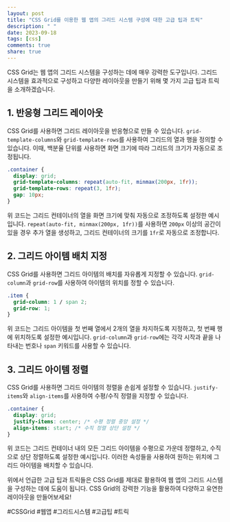 ```yaml
---
layout: post
title: "CSS Grid를 이용한 웹 앱의 그리드 시스템 구성에 대한 고급 팁과 트릭"
description: " "
date: 2023-09-18
tags: [css]
comments: true
share: true
---
```


CSS Grid는 웹 앱의 그리드 시스템을 구성하는 데에 매우 강력한 도구입니다. 그리드 시스템을 효과적으로 구성하고 다양한 레이아웃을 만들기 위해 몇 가지 고급 팁과 트릭을 소개하겠습니다.

## 1. 반응형 그리드 레이아웃

CSS Grid를 사용하면 그리드 레이아웃을 반응형으로 만들 수 있습니다. `grid-template-columns`와 `grid-template-rows`를 사용하여 그리드의 열과 행을 정의할 수 있습니다. 이때, 백분율 단위를 사용하면 화면 크기에 따라 그리드의 크기가 자동으로 조정됩니다.

```css
.container {
  display: grid;
  grid-template-columns: repeat(auto-fit, minmax(200px, 1fr));
  grid-template-rows: repeat(3, 1fr);
  gap: 10px;
}
```

위 코드는 그리드 컨테이너의 열을 화면 크기에 맞춰 자동으로 조정하도록 설정한 예시입니다. `repeat(auto-fit, minmax(200px, 1fr))`를 사용하면 `200px` 이상의 공간이 있을 경우 추가 열을 생성하고, 그리드 컨테이너의 크기를 `1fr`로 자동으로 조정합니다.

## 2. 그리드 아이템 배치 지정

CSS Grid를 사용하면 그리드 아이템의 배치를 자유롭게 지정할 수 있습니다. `grid-column`과 `grid-row`를 사용하여 아이템의 위치를 정할 수 있습니다.

```css
.item {
  grid-column: 1 / span 2;
  grid-row: 1;
}
```

위 코드는 그리드 아이템을 첫 번째 열에서 2개의 열을 차지하도록 지정하고, 첫 번째 행에 위치하도록 설정한 예시입니다. `grid-column`과 `grid-row`에는 각각 시작과 끝을 나타내는 번호나 `span` 키워드를 사용할 수 있습니다.

## 3. 그리드 아이템 정렬

CSS Grid를 사용하면 그리드 아이템의 정렬을 손쉽게 설정할 수 있습니다. `justify-items`와 `align-items`를 사용하여 수평/수직 정렬을 지정할 수 있습니다.

```css
.container {
  display: grid;
  justify-items: center; /* 수평 정렬 중앙 설정 */
  align-items: start; /* 수직 정렬 상단 설정 */
}
```

위 코드는 그리드 컨테이너 내의 모든 그리드 아이템을 수평으로 가운데 정렬하고, 수직으로 상단 정렬하도록 설정한 예시입니다. 이러한 속성들을 사용하여 원하는 위치에 그리드 아이템을 배치할 수 있습니다.

위에서 언급한 고급 팁과 트릭들은 CSS Grid를 제대로 활용하여 웹 앱의 그리드 시스템을 구성하는 데에 도움이 됩니다. CSS Grid의 강력한 기능을 활용하여 다양하고 유연한 레이아웃을 만들어보세요!

#CSSGrid #웹앱 #그리드시스템 #고급팁 #트릭